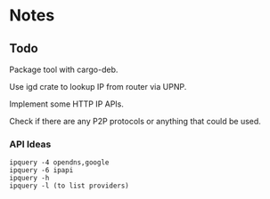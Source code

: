 # Notes

## Todo

Package tool with cargo-deb.

Use igd crate to lookup IP from router via UPNP.

Implement some HTTP IP APIs.

Check if there are any P2P protocols or anything that could be used.

### API Ideas

    ipquery -4 opendns,google
    ipquery -6 ipapi
    ipquery -h
    ipquery -l (to list providers)

